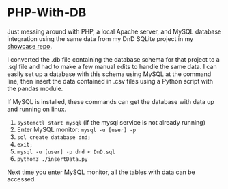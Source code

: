 # PHP-With-DB

Just messing around with PHP, a local Apache server, and MySQL database integration
using the same data from my DnD SQLite project in my [showcase repo](https://github.com/nogs573/showcase).

I converted the .db file containing the database schema for that project to a
.sql file and had to make a few manual edits to handle the same data. I can
easily set up a database with this schema using MySQL at the command line, then
insert the data contained in .csv files using a Python script with the pandas module.

If MySQL is installed, these commands can get the database with data up and running on linux.

1. `systemctl start mysql` (if the mysql service is not already running)
2. Enter MySQL monitor: `mysql -u [user] -p`
3. ```sql create database dnd;```
4. `exit;`
5. `mysql -u [user] -p dnd < DnD.sql`
6. `python3 ./insertData.py`

Next time you enter MySQL monitor, all the tables with data can be accessed.

